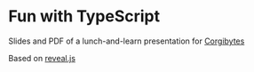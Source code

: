 # Fun with TypeScript

Slides and PDF of a lunch-and-learn presentation for [Corgibytes](https://corgibytes.com)

Based on [reveal.js](http://revealjs.com)
